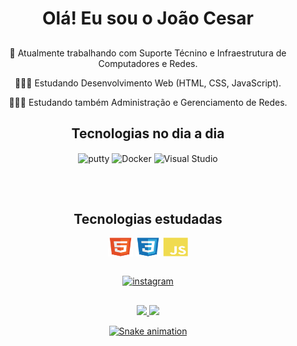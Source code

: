  ##

<div align="center">
  <h1>Olá! Eu sou o João Cesar<div/>
</div>

 ##

<div align="center">
  <p>🏫 Atualmente trabalhando com Suporte Técnino e Infraestrutura de Computadores e Redes.</p>
  <p>👨🏻‍💻 Estudando Desenvolvimento Web (HTML, CSS, JavaScript).</p>
  <p>👨🏻‍💻 Estudando também Administração e Gerenciamento de Redes.</p>
</div>
  
 ##
 
<div>
  <h2>Tecnologias no dia a dia</h2>  
  <img align="center" alt="putty" height="30" width="40" src="https://cdn.jsdelivr.net/gh/devicons/devicon/icons/putty/putty-original.svg" /> 
  <img align="center" alt="Docker" height="40" width="40" src="https://cdn.jsdelivr.net/gh/devicons/devicon/icons/docker/docker-plain.svg" />  
  <img align="center" alt="Visual Studio" height="30" width="40" src="https://cdn.jsdelivr.net/gh/devicons/devicon/icons/visualstudio/visualstudio-plain.svg" />
          
</div>
  
 ##

<div align="center" style="display: inline_block"><br> 
  <h2>Tecnologias estudadas</h2>
  <img align="center" alt="HTML" height="30" width="40" src="https://raw.githubusercontent.com/devicons/devicon/master/icons/html5/html5-original.svg">
  <img align="center" alt="CSS" height="30" width="40" src="https://raw.githubusercontent.com/devicons/devicon/master/icons/css3/css3-original.svg">
  <img align="center" alt="JS" height="30" width="40" src="https://raw.githubusercontent.com/devicons/devicon/master/icons/javascript/javascript-plain.svg"> 
</div>
      
  ##
  
<div>
  <a href="https://instagram.com/csr.ribeiro" target="_blank">
  <img align="center" src="https://img.shields.io/badge/-csr.ribeiro-05122A?style=flat&logo=instagram" alt="instagram"/></a>
</div> 

  ##

<div align="center">
  <a href="https://github.com/uriellouis">
  <img width="500em" src="https://github-readme-stats.vercel.app/api?username=uriellouis&show_icons=true&theme=dark&include_all_commits=true&count_private=true"/>
  <img width="500em" src="https://github-readme-stats.vercel.app/api/top-langs/?username=uriellouis&layout=compact&langs_count=7&theme=dark"/>
</div>

<div align="center">
  
  ![Snake animation](https://github.com/uriellouis/uriellouis/blob/output/github-contribution-grid-snake.svg) 
  
</div>
